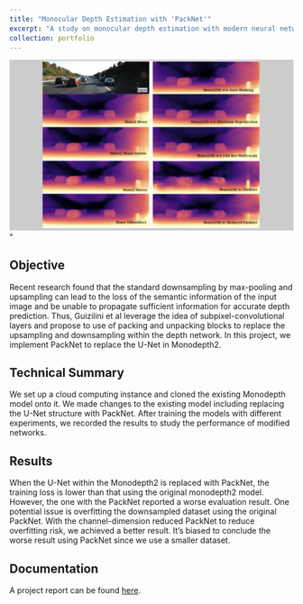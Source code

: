 ```yaml
---
title: "Monocular Depth Estimation with 'PackNet'"
excerpt: "A study on monocular depth estimation with modern neural network architecture. <br/><img src='/images/portflio_img_Monocular Depth Estimation with PackNet.jpg' width=500>"
collection: portfolio
---
```


<img src='/images/portflio_img_Monocular Depth Estimation with PackNet.jpg' width=800>"

## Objective
Recent research found that the standard downsampling by max-pooling and upsampling can lead to the loss of the semantic information of the input image and be unable to propagate sufficient information for accurate depth prediction. Thus, Guizilini et al leverage the idea of subpixel-convolutional layers and propose to use of packing and unpacking blocks to replace the upsampling and downsampling within the depth network. In this project, we implement PackNet to replace the U-Net in Monodepth2. 

## Technical Summary
We set up a cloud computing instance and cloned the existing Monodepth model onto it. We made changes to the existing model including replacing the U-Net structure with PackNet. After training the models with different experiments, we recorded the results to study the performance of modified networks.

## Results
When the U-Net within the Monodepth2 is replaced with PackNet, the training loss is lower than that using the original monodepth2 model. However, the one with the PackNet reported a worse evaluation result. One potential issue is overfitting the downsampled dataset using the original PackNet. With the channel-dimension reduced PackNet to reduce overfitting risk, we achieved a better result. It’s biased to conclude the worse result using PackNet since we use a smaller dataset.


## Documentation
A project report can be found [here](https://drive.google.com/file/d/1mcbAUpM7g-hR13-M3-45oEvUgtYAjdYp/view?usp=sharing).



